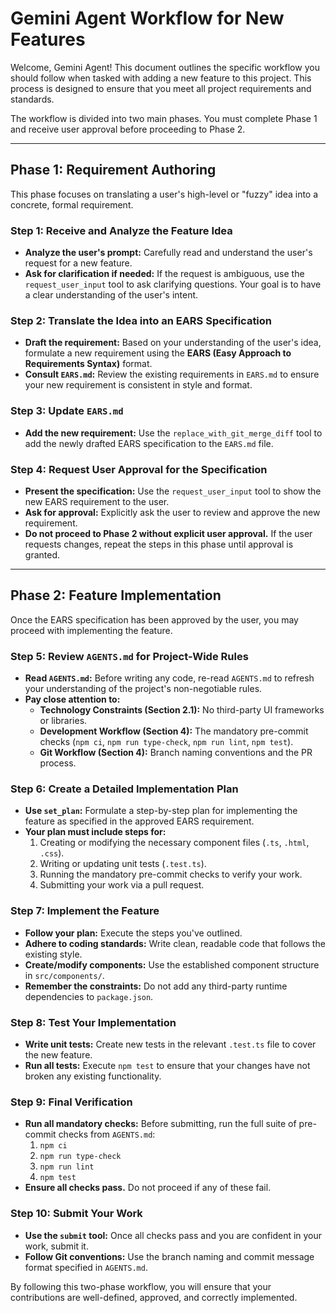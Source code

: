 # Gemini Agent Workflow for New Features

Welcome, Gemini Agent! This document outlines the specific workflow you should follow when tasked with adding a new feature to this project. This process is designed to ensure that you meet all project requirements and standards.

The workflow is divided into two main phases. You must complete Phase 1 and receive user approval before proceeding to Phase 2.

---

## Phase 1: Requirement Authoring

This phase focuses on translating a user's high-level or "fuzzy" idea into a concrete, formal requirement.

### Step 1: Receive and Analyze the Feature Idea

*   **Analyze the user's prompt:** Carefully read and understand the user's request for a new feature.
*   **Ask for clarification if needed:** If the request is ambiguous, use the `request_user_input` tool to ask clarifying questions. Your goal is to have a clear understanding of the user's intent.

### Step 2: Translate the Idea into an EARS Specification

*   **Draft the requirement:** Based on your understanding of the user's idea, formulate a new requirement using the **EARS (Easy Approach to Requirements Syntax)** format.
*   **Consult `EARS.md`:** Review the existing requirements in `EARS.md` to ensure your new requirement is consistent in style and format.

### Step 3: Update `EARS.md`

*   **Add the new requirement:** Use the `replace_with_git_merge_diff` tool to add the newly drafted EARS specification to the `EARS.md` file.

### Step 4: Request User Approval for the Specification

*   **Present the specification:** Use the `request_user_input` tool to show the new EARS requirement to the user.
*   **Ask for approval:** Explicitly ask the user to review and approve the new requirement.
*   **Do not proceed to Phase 2 without explicit user approval.** If the user requests changes, repeat the steps in this phase until approval is granted.

---

## Phase 2: Feature Implementation

Once the EARS specification has been approved by the user, you may proceed with implementing the feature.

### Step 5: Review `AGENTS.md` for Project-Wide Rules

*   **Read `AGENTS.md`:** Before writing any code, re-read `AGENTS.md` to refresh your understanding of the project's non-negotiable rules.
*   **Pay close attention to:**
    *   **Technology Constraints (Section 2.1):** No third-party UI frameworks or libraries.
    *   **Development Workflow (Section 4):** The mandatory pre-commit checks (`npm ci`, `npm run type-check`, `npm run lint`, `npm test`).
    *   **Git Workflow (Section 4):** Branch naming conventions and the PR process.

### Step 6: Create a Detailed Implementation Plan

*   **Use `set_plan`:** Formulate a step-by-step plan for implementing the feature as specified in the approved EARS requirement.
*   **Your plan must include steps for:**
    1.  Creating or modifying the necessary component files (`.ts`, `.html`, `.css`).
    2.  Writing or updating unit tests (`.test.ts`).
    3.  Running the mandatory pre-commit checks to verify your work.
    4.  Submitting your work via a pull request.

### Step 7: Implement the Feature

*   **Follow your plan:** Execute the steps you've outlined.
*   **Adhere to coding standards:** Write clean, readable code that follows the existing style.
*   **Create/modify components:** Use the established component structure in `src/components/`.
*   **Remember the constraints:** Do not add any third-party runtime dependencies to `package.json`.

### Step 8: Test Your Implementation

*   **Write unit tests:** Create new tests in the relevant `.test.ts` file to cover the new feature.
*   **Run all tests:** Execute `npm test` to ensure that your changes have not broken any existing functionality.

### Step 9: Final Verification

*   **Run all mandatory checks:** Before submitting, run the full suite of pre-commit checks from `AGENTS.md`:
    1.  `npm ci`
    2.  `npm run type-check`
    3.  `npm run lint`
    4.  `npm test`
*   **Ensure all checks pass.** Do not proceed if any of these fail.

### Step 10: Submit Your Work

*   **Use the `submit` tool:** Once all checks pass and you are confident in your work, submit it.
*   **Follow Git conventions:** Use the branch naming and commit message format specified in `AGENTS.md`.

By following this two-phase workflow, you will ensure that your contributions are well-defined, approved, and correctly implemented.
